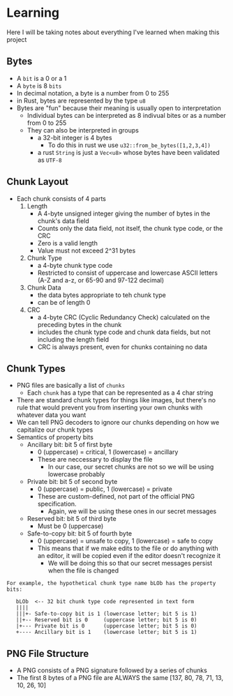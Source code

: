 # Learning
Here I will be taking notes about everything I've learned when making this project


## Bytes
- A `bit` is a 0 or a 1
- A `byte` is 8 `bits`
- In decimal notation, a byte is a number from 0 to 255
- in Rust, bytes are represented by the type `u8`
- Bytes are "fun" because their meaning is usually open to interpretation
    - Individual bytes can be interpreted as 8 indivual bites or as a number from 0 to 255
    - They can also be interpreted in groups
        - a 32-bit integer is 4 bytes
            - To do this in rust we use `u32::from_be_bytes([1,2,3,4])`
        - a rust `String` is just a `Vec<u8>` whose bytes have been validated as `UTF-8`


## Chunk Layout
- Each chunk consists of 4 parts
    1. Length
        - A 4-byte unsigned integer giving the number of bytes in the chunk's data field
        - Counts only the data field, not itself, the chunk type code, or the CRC
        - Zero is a valid length
        - Value must not exceed 2^31 bytes
    2. Chunk Type
        - a 4-byte chunk type code
        - Restricted to consist of uppercase and lowercase ASCII letters (A-Z and a-z, or 65-90 and 97-122 decimal)
    3. Chunk Data
        - the data bytes appropriate to teh chunk type
        - can be of length 0
    4. CRC
        - a 4-byte CRC (Cyclic Redundancy Check) calculated on the preceding bytes in the chunk
        - includes the chunk type code and chunk data fields, but not including the length field
        - CRC is always present, even for chunks containing no data


## Chunk Types
- PNG files are basically a list of `chunks`
    - Each `chunk` has a type that can be represented as a 4 char string
- There are standard chunk types for things like images, but there's no rule 
  that would prevent you from inserting your own chunks with whatever data you want
- We can tell PNG decoders to ignore our chunks depending on how we capitalize our chunk types
- Semantics of property bits
    - Ancillary bit: bit 5 of first byte
        - 0 (uppercase) = critical, 1 (lowercase) = ancillary
        - These are neccessary to display the file
            - In our case, our secret chunks are not so we will be using lowercase probably
    - Private bit: bit 5 of second byte
        - 0 (uppercase) = public, 1 (lowercase) = private
        - These are custom-defined, not part of the official PNG specification.
            - Again, we will be using these ones in our secret messages
    - Reserved bit: bit 5 of third byte
        - Must be 0 (uppercase)
    - Safe-to-copy bit: bit 5 of fourth byte
        - 0 (uppercase) = unsafe to copy, 1 (lowercase) = safe to copy
        - This means that if we make edits to the file or do anything with an editor, it will be copied even if the editor doesn't recognize it
            - We will be doing this so that our secret messages persist when the file is changed

```
For example, the hypothetical chunk type name bLOb has the property bits:  

   bLOb  <-- 32 bit chunk type code represented in text form  
   ||||  
   |||+- Safe-to-copy bit is 1 (lowercase letter; bit 5 is 1)  
   ||+-- Reserved bit is 0     (uppercase letter; bit 5 is 0)  
   |+--- Private bit is 0      (uppercase letter; bit 5 is 0)  
   +---- Ancillary bit is 1    (lowercase letter; bit 5 is 1)  
```


## PNG File Structure
- A PNG consists of a PNG signature followed by a series of chunks
- The first 8 bytes of a PNG file are ALWAYS the same
    [137, 80, 78, 71, 13, 10, 26, 10]
